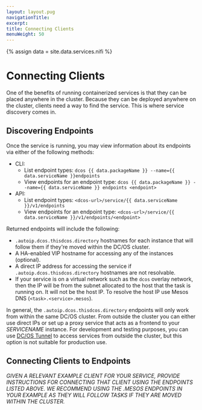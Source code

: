 ```yaml
---
layout: layout.pug
navigationTitle:
excerpt:
title: Connecting Clients
menuWeight: 50
---
```

{% assign data = site.data.services.nifi %}

# Connecting Clients
One of the benefits of running containerized services is that they can be placed anywhere in the cluster. Because they can be deployed anywhere on the cluster, clients need a way to find the service. This is where service discovery comes in.

## Discovering Endpoints

Once the service is running, you may view information about its endpoints via either of the following methods:
- CLI:
  - List endpoint types: `dcos {{ data.packageName }} --name={{ data.serviceName }}endpoints`
  - View endpoints for an endpoint type: `dcos {{ data.packageName }} --name={{ data.serviceName }} endpoints <endpoint>`
- API:
  - List endpoint types: `<dcos-url>/service/{{ data.serviceName }}/v1/endpoints`
  - View endpoints for an endpoint type: `<dcos-url>/service/{{ data.serviceName }}/v1/endpoints/<endpoint>`

Returned endpoints will include the following:
- `.autoip.dcos.thisdcos.directory` hostnames for each instance that will follow them if they're moved within the DC/OS cluster.
- A HA-enabled VIP hostname for accessing any of the instances (optional).
- A direct IP address for accessing the service if `.autoip.dcos.thisdcos.directory` hostnames are not resolvable.
- If your service is on a virtual network such as the `dcos` overlay network, then the IP will be from the subnet allocated to the host that the task is running on. It will not be the host IP. To resolve the host IP use Mesos DNS (`<task>.<service>.mesos`).

In general, the `.autoip.dcos.thisdcos.directory` endpoints will only work from within the same DC/OS cluster. From outside the cluster you can either use direct IPs or set up a proxy service that acts as a frontend to your _SERVICENAME_ instance. For development and testing purposes, you can use [DC/OS Tunnel](https://docs.mesosphere.com/latest/administration/access-node/tunnel/) to access services from outside the cluster, but this option is not suitable for production use.

## Connecting Clients to Endpoints

_GIVEN A RELEVANT EXAMPLE CLIENT FOR YOUR SERVICE, PROVIDE INSTRUCTIONS FOR CONNECTING THAT CLIENT USING THE ENDPOINTS LISTED ABOVE. WE RECOMMEND USING THE .MESOS ENDPOINTS IN YOUR EXAMPLE AS THEY WILL FOLLOW TASKS IF THEY ARE MOVED WITHIN THE CLUSTER._
